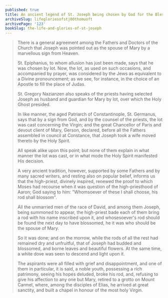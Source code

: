 ```yaml
---
published: true
title: An ancient legend of St. Joseph being chosen by God for the Blessed Virgin Mary's spouse by a miracle like that of Aaron's rod that budded
archiveSlug: lifegloriesofstj00thomuoft
archivePage: '123'
bookSlug: the-life-and-glories-of-st-joseph
---
```


> There is a general agreement among the Fathers and Doctors of the Church that Joseph was pointed out as the spouse of Mary by a marvellous sign from Heaven.
>
> St. Epiphanius, to whom allusion has just been made, says that he was chosen by lot. Now, the lot, as used on such occasions, and accompanied by prayer, was considered by the Jews as equivalent to a Divine pronouncement; as we see, for instance, in the choice of an Apostle to fill the place of Judas.
>
> St. Gregory Nazianzen also speaks of the priests having selected Joseph as husband and guardian for Mary by lot, over which the Holy Ghost presided.
>
> In like manner, the aged Patriarch of Constantinople, St. Germanus, says that by a sign from God, and by the counsel of the priests, the lot was cast concerning the Virgin; and the great Chancellor of Paris and devout client of Mary, Gerson, declared, before all the Fathers assembled in council at Constance, that Joseph took a wife moved thereto by the Holy Spirit.
>
> All speak alike upon this point; but none of them explain in what manner the lot was cast, or in what mode the Holy Spirit manifested His decision.
>
> A very ancient tradition, however, supported by some Fathers and by many sacred writers, and resting also on popular belief, informs us that the high-priest, divinely inspired, renewed the proof to which Moses had recourse when it was question of the high-priesthood of Aaron; God saying to him: "Whomsoever of these I shall choose, his rod shall blossom".
>
> All the unmarried men of the race of David, and among them Joseph, being summoned to appear, the high-priest bade each of them bring a rod with his name inscribed upon it, and whosesoever's rod should be found the next day to have blossomed, he it was who should be the spouse of Mary.
>
> So it was done; and on the morrow, while the rods of all the rest had remained dry and unfruitful, that of Joseph had budded and blossomed, and borne leaves and beautiful flowers. At the same time, a white dove was seen to descend and light upon it.
>
> The aspirants were all filled with grief and disappointment, and one of them in particular, it is said, a noble youth, possessing a rich patrimony, seeing his hopes deluded, broke his rod, and, refusing to give his affection to any one but Mary, retired to a grotto on Mount Carmel, where, among the disciples of Elias, he arrived at great sanctity, and built a chapel in honour of the most holy Virgin.

